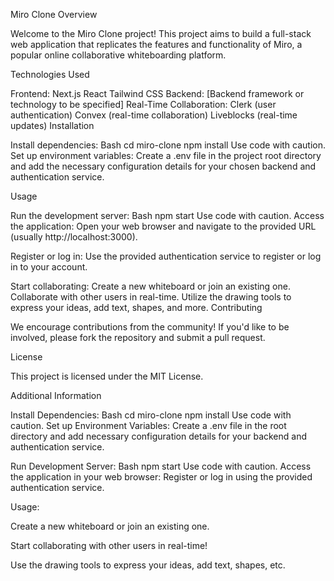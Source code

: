 Miro Clone
Overview

Welcome to the Miro Clone project! This project aims to build a full-stack web application that replicates the features and functionality of Miro, a popular online collaborative whiteboarding platform.

Technologies Used

Frontend:
Next.js
React
Tailwind CSS
Backend:
[Backend framework or technology to be specified]
Real-Time Collaboration:
Clerk (user authentication)
Convex (real-time collaboration)
Liveblocks (real-time updates)
Installation

Install dependencies:
Bash
cd miro-clone
npm install
Use code with caution.
Set up environment variables:
Create a .env file in the project root directory and add the necessary configuration details for your chosen backend and authentication service.

Usage

Run the development server:
Bash
npm start
Use code with caution.
Access the application:
Open your web browser and navigate to the provided URL (usually http://localhost:3000).

Register or log in:
Use the provided authentication service to register or log in to your account.

Start collaborating:
Create a new whiteboard or join an existing one.
Collaborate with other users in real-time.
Utilize the drawing tools to express your ideas, add text, shapes, and more.
Contributing

We encourage contributions from the community! If you'd like to be involved, please fork the repository and submit a pull request.

License

This project is licensed under the MIT License.

Additional Information

Install Dependencies:
Bash
cd miro-clone
npm install
Use code with caution.
Set up Environment Variables:
Create a .env file in the root directory and add necessary configuration details for your backend and authentication service.

Run Development Server:
Bash
npm start
Use code with caution.
Access the application in your web browser:
Register or log in using the provided authentication service.

Usage:

Create a new whiteboard or join an existing one.

Start collaborating with other users in real-time!

Use the drawing tools to express your ideas, add text, shapes, etc.
